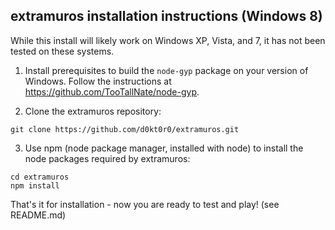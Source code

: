 ## extramuros installation instructions (Windows 8)

While this install will likely work on Windows XP, Vista, and 7, it has not 
been tested on these systems.

1. Install prerequisites to build the `node-gyp` package on your version of 
Windows. Follow the instructions at https://github.com/TooTallNate/node-gyp. 

2. Clone the extramuros repository:

```
git clone https://github.com/d0kt0r0/extramuros.git
```

3. Use npm (node package manager, installed with node) to install the node 
packages required by extramuros:
```
cd extramuros
npm install
```

That's it for installation - now you are ready to test and play! (see README.md)